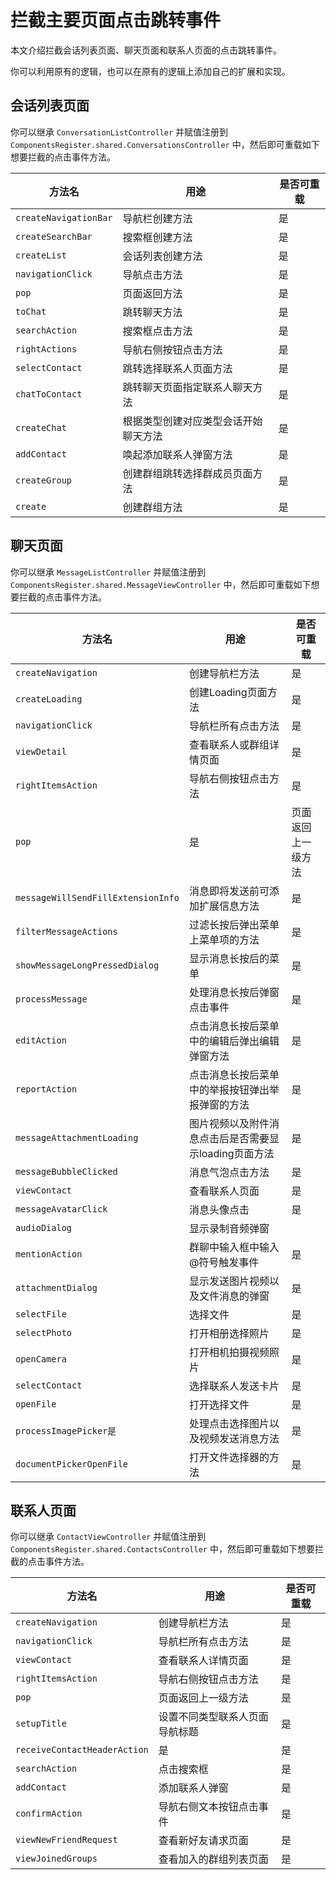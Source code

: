 # 拦截主要页面点击跳转事件

<Toc />

本文介绍拦截会话列表页面、聊天页面和联系人页面的点击跳转事件。

你可以利用原有的逻辑，也可以在原有的逻辑上添加自己的扩展和实现。

## 会话列表页面

你可以继承 `ConversationListController` 并赋值注册到 `ComponentsRegister.shared.ConversationsController` 中，然后即可重载如下想要拦截的点击事件方法。

| 方法名    |   用途    | 是否可重载 |
| -------- | -------- | -------- |
| `createNavigationBar`    | 导航栏创建方法 | 是     |
| `createSearchBar`        | 搜索框创建方法 | 是     |
| `createList`             | 会话列表创建方法 | 是     |
| `navigationClick`        | 导航点击方法     | 是     |
| `pop`                    | 页面返回方法     | 是     |
| `toChat`                 | 跳转聊天方法     | 是     |
| `searchAction`           | 搜索框点击方法     | 是     |
| `rightActions`           | 导航右侧按钮点击方法     | 是     |
| `selectContact`          | 跳转选择联系人页面方法     | 是     |
| `chatToContact`          | 跳转聊天页面指定联系人聊天方法     | 是     |
| `createChat`             | 根据类型创建对应类型会话开始聊天方法     | 是     |
| `addContact`             | 唤起添加联系人弹窗方法     | 是     |
| `createGroup`            | 创建群组跳转选择群成员页面方法     | 是     |
| `create`                 | 创建群组方法     | 是     |

## 聊天页面

你可以继承 `MessageListController` 并赋值注册到 `ComponentsRegister.shared.MessageViewController` 中，然后即可重载如下想要拦截的点击事件方法。

| 方法名    |   用途    | 是否可重载 |
| -------- | -------- | -------- |
| `createNavigation`    | 创建导航栏方法     | 是     |
| `createLoading`    | 创建Loading页面方法     | 是     |
| `navigationClick`    | 导航栏所有点击方法     | 是     |
| `viewDetail`   | 查看联系人或群组详情页面     | 是     |
| `rightItemsAction`    | 导航右侧按钮点击方法     | 是     |
| `pop`   | 是     | 页面返回上一级方法     |
| `messageWillSendFillExtensionInfo`    | 消息即将发送前可添加扩展信息方法     | 是     |
| `filterMessageActions`    | 过滤长按后弹出菜单上菜单项的方法     | 是     |
| `showMessageLongPressedDialog`   | 显示消息长按后的菜单     | 是     |
| `processMessage`  | 处理消息长按后弹窗点击事件     | 是     |
| `editAction`    | 点击消息长按后菜单中的编辑后弹出编辑弹窗方法     | 是     |
| `reportAction`    | 点击消息长按后菜单中的举报按钮弹出举报弹窗的方法     | 是     |
| `messageAttachmentLoading`    | 图片视频以及附件消息点击后是否需要显示loading页面方法     | 是     |
| `messageBubbleClicked`    | 消息气泡点击方法     | 是     |
| `viewContact`   | 查看联系人页面    | 是     |
| `messageAvatarClick`   | 消息头像点击     | 是     |
| `audioDialog`  | 显示录制音频弹窗     |      |
| `mentionAction`    | 群聊中输入框中输入@符号触发事件     | 是     |
| `attachmentDialog`    | 显示发送图片视频以及文件消息的弹窗    | 是     |
| `selectFile`    | 选择文件     | 是     |
| `selectPhoto`    | 打开相册选择照片     | 是     |
| `openCamera`    | 打开相机拍摄视频照片     | 是     |
| `selectContact`   | 选择联系人发送卡片     | 是     |
| `openFile`   | 打开选择文件     | 是     |
| `processImagePicker是`   | 处理点击选择图片以及视频发送消息方法     | 是     |
| `documentPickerOpenFile`   | 打开文件选择器的方法     | 是     |

## 联系人页面

你可以继承 `ContactViewController` 并赋值注册到 `ComponentsRegister.shared.ContactsController` 中，然后即可重载如下想要拦截的点击事件方法。

| 方法名    |   用途    | 是否可重载 |
| -------- | -------- | -------- |
| `createNavigation`    | 创建导航栏方法     | 是     |
| `navigationClick`    | 导航栏所有点击方法     | 是     |
| `viewContact`   | 查看联系人详情页面     | 是     |
| `rightItemsAction`    | 导航右侧按钮点击方法     | 是     |
| `pop`   | 页面返回上一级方法     |   是   |
| `setupTitle`    | 设置不同类型联系人页面导航标题     | 是     |
| `receiveContactHeaderAction`    | 是     | 是     |
| `searchAction`    | 点击搜索框     | 是     |
| `addContact`    | 添加联系人弹窗     | 是     |
| `confirmAction`    | 导航右侧文本按钮点击事件     | 是     |
| `viewNewFriendRequest`   | 查看新好友请求页面     | 是     |
| `viewJoinedGroups`   | 查看加入的群组列表页面     | 是     |
